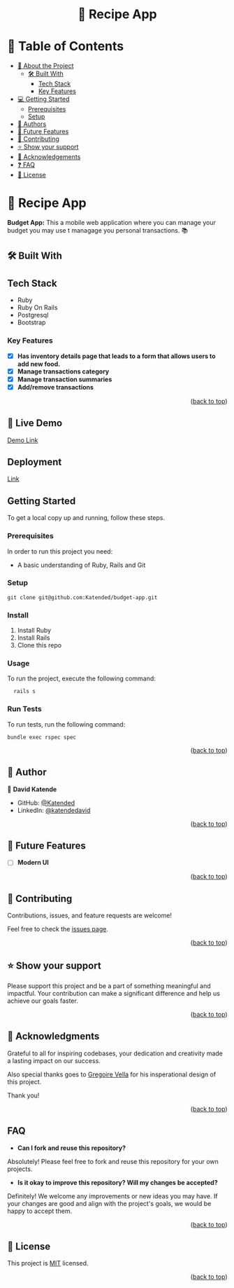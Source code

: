 <a name="readme-top"></a>

<div align="center">
  <h1>📖 Recipe App</h>
</div>

<!-- TABLE OF CONTENTS -->
# 📗 Table of Contents

- [📖 About the Project](#about-project)
  - [🛠 Built With](#built-with)
    - [Tech Stack](#tech-stack)
    - [Key Features](#key-features)
  <!-- - [🚀 Live Demo](#live-demo) -->
- [💻 Getting Started](#getting-started)
  - [Prerequisites](#prerequisites)
  - [Setup](#setup)
- [👥 Authors](#authors)
- [🔭 Future Features](#future-features)
- [🤝 Contributing](#contributing)
- [⭐️ Show your support](#support)
- [🙏 Acknowledgements](#acknowledgements)
- [:question: FAQ](#faq)
- [📝 License](#license)

<!-- PROJECT DESCRIPTION -->

# 📖 Recipe App <a name="about-project"></a>

**Budget App:** This a mobile web application where you can manage your budget you may use t managage you personal transactions. 📚

## 🛠 Built With <a name="built-with"></a>
## Tech Stack <a name="tech-stack"></a>
  <ul>
    <li>Ruby</li>
    <li>Ruby On Rails</li>
    <li>Postgresql</li>
    <li>Bootstrap</li>
  </ul>

<!-- Features -->

### Key Features <a name="key-features"></a>

- [x] **Has inventory details page that leads to a form that allows users to add new food.**
- [x] **Manage transactions category**
- [x] **Manage transaction summaries**
- [x] **Add/remove transactions**

<p align="right">(<a href="#readme-top">back to top</a>)</p>

## 🚀 Live Demo <a name="built-with"></a>

[Demo Link](https://www.loom.com/share/c3dcc2d054974090b7f43d96b8776643?sid=c6c0493f-f4e4-40d5-baaa-1935c64ed509)

## Deployment

[Link](https://budgetapp-mc2o.onrender.com/)

## Getting Started

To get a local copy up and running, follow these steps.

### Prerequisites
In order to run this project you need:
  * A basic understanding of Ruby, Rails and Git
### Setup

```
git clone git@github.com:Katended/budget-app.git
```
### Install

1. Install Ruby
2. Install Rails
3. Clone this repo

### Usage
To run the project, execute the following command:

```
  rails s
```
### Run Tests
To run tests, run the following command:

```
bundle exec rspec spec

```
<p align="right">(<a href="#readme-top">back to top</a>)</p>

<!-- AUTHORS -->

## 👥 Author <a name="authors"></a>

👤 **David Katende**

- GitHub: [@Katended](https://github.com/Katended)
- LinkedIn: [@katendedavid](https://www.linkedin.com/in/katendedavid/)

<p align="right">(<a href="#readme-top">back to top</a>)</p>

<!-- FUTURE FEATURES -->

## 🔭 Future Features <a name="future-features"></a>

- [ ] **Modern UI**

<p align="right">(<a href="#readme-top">back to top</a>)</p>

<!-- CONTRIBUTING -->

## 🤝 Contributing <a name="contributing"></a>

Contributions, issues, and feature requests are welcome!

Feel free to check the [issues page](https://github.com/Katended/budget-app/issues).

<p align="right">(<a href="#readme-top">back to top</a>)</p>

<!-- SUPPORT -->

## ⭐️ Show your support <a name="support"></a>

Please support this project and be a part of something meaningful and impactful. Your contribution can make a significant difference and help us achieve our goals faster.

<p align="right">(<a href="#readme-top">back to top</a>)</p>

<!-- ACKNOWLEDGEMENTS -->

## 🙏 Acknowledgments <a name="acknowledgements"></a>

Grateful to all for inspiring codebases, your dedication and creativity made a lasting impact on our success. 

Also special thanks goes to  [Gregoire Vella](https://www.behance.net/gregoirevella) for his insperational design of this project.

Thank you!

<p align="right">(<a href="#readme-top">back to top</a>)</p>

## FAQ <a name="faq"></a>

- **Can I fork and reuse this repository?**

Absolutely! Please feel free to fork and reuse this repository for your own projects.

- **Is it okay to improve this repository? Will my changes be accepted?**

Definitely! We welcome any improvements or new ideas you may have. If your changes are good and align with the project's goals, we would be happy to accept them.


<p align="right">(<a href="#readme-top">back to top</a>)</p>

<!-- LICENSE -->

## 📝 License <a name="license"></a>

This project is [MIT](./MIT.md) licensed.

<p align="right">(<a href="#readme-top">back to top</a>)</p>